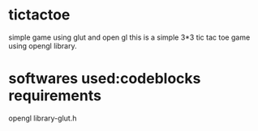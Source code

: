 tictactoe
=========

simple game using glut and open gl
this is a simple 3*3 tic tac toe game using opengl library.

softwares used:codeblocks
requirements
==============
opengl library-glut.h
